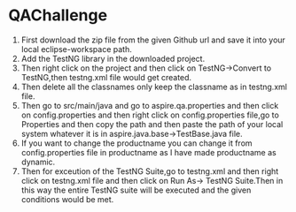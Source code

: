 # QAChallenge

1. First download the zip file from the given Github url and save it into your local eclipse-workspace path.
2. Add the TestNG library in the downloaded project.
3. Then right click on the project and then click on TestNG->Convert to TestNG,then testng.xml file would get created.
4. Then delete all the classnames only keep the classname as <class name="aspire.qa.test.ManufacturingPageTest"/> in testng.xml file.
5. Then go to src/main/java and go to aspire.qa.properties and then click on config.properties and then right click on config.properties file,go to Properties and then copy the path and then paste the path of your local system whatever it is in aspire.java.base->TestBase.java file.
6. If you want to change the productname you can change it from config.properties file in productname as I have made productname as dynamic.
7. Then for exceution of the TestNG Suite,go to testng.xml and then right click on testng.xml file and then click on Run As-> TestNG Suite.Then in this way the entire TestNG suite will be executed and the given conditions would be met.
